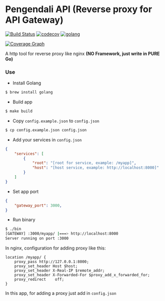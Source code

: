 # Pengendali API (Reverse proxy for API Gateway)

[![Build Status](https://travis-ci.org/agungdwiprasetyo/reverse-proxy.svg?branch=master)](https://travis-ci.org/agungdwiprasetyo/reverse-proxy)
[![codecov](https://codecov.io/gh/agungdwiprasetyo/reverse-proxy/branch/master/graph/badge.svg)](https://codecov.io/gh/agungdwiprasetyo/reverse-proxy)
[![golang](https://img.shields.io/badge/GoLang-v1.12-green.svg?logo=google)](https://golang.org/doc/devel/release.html#go1.12)

[![Coverage Graph](https://codecov.io/gh/agungdwiprasetyo/reverse-proxy/branch/master/graphs/commits.svg)](https://codecov.io/gh/agungdwiprasetyo/reverse-proxy)

A http tool for reverse proxy like nginx **(NO Framework, just write in PURE Go)**

### Use
* Install Golang
```sh
$ brew install golang
```

* Build app
```sh
$ make build
```

* Copy `config.example.json` to `config.json`
```sh
$ cp config.example.json config.json
```

* Add your services in `config.json`
```json
{
    "services": [
        {
            "root": "[root for service, example: /myapp]",
            "host": "[host service, example: http://localhost:8000]"
        }
    ]
}
```

* Set app port
```json
{
    "gateway_port": 3000,
}
```

* Run binary
```sh
$ ./bin
[GATEWAY] :3000/myapp/ |===> http://localhost:8000
Server running on port :3000
```

In nginx, configuration for adding proxy like this:
```
location /myapp/ {
    proxy_pass http://127.0.0.1:8000;
    proxy_set_header Host $host;
    proxy_set_header X-Real-IP $remote_addr;
    proxy_set_header X-Forwarded-For $proxy_add_x_forwarded_for;
    proxy_redirect    off;
}
```

In this app, for adding a proxy just add in `config.json`